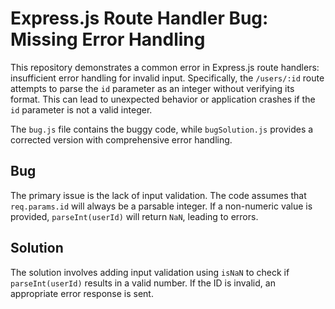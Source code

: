 # Express.js Route Handler Bug: Missing Error Handling

This repository demonstrates a common error in Express.js route handlers: insufficient error handling for invalid input.  Specifically, the `/users/:id` route attempts to parse the `id` parameter as an integer without verifying its format. This can lead to unexpected behavior or application crashes if the `id` parameter is not a valid integer.

The `bug.js` file contains the buggy code, while `bugSolution.js` provides a corrected version with comprehensive error handling.

## Bug

The primary issue is the lack of input validation. The code assumes that `req.params.id` will always be a parsable integer. If a non-numeric value is provided, `parseInt(userId)` will return `NaN`, leading to errors.

## Solution

The solution involves adding input validation using `isNaN` to check if `parseInt(userId)` results in a valid number.  If the ID is invalid, an appropriate error response is sent.